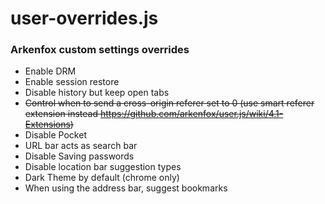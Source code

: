 # user-overrides.js
### Arkenfox custom settings overrides
- Enable DRM
- Enable session restore
- Disable history but keep open tabs
- ~~Control when to send a cross-origin referer set to 0 (use smart referer extension instead https://github.com/arkenfox/user.js/wiki/4.1-Extensions)~~
- Disable Pocket
- URL bar acts as search bar
- Disable Saving passwords
- Disable location bar suggestion types
- Dark Theme by default (chrome only)
- When using the address bar, suggest bookmarks
